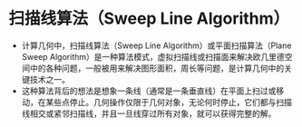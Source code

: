 # 扫描线算法（Sweep Line Algorithm）
* 计算几何中，扫描线算法（Sweep Line Algorithm）或平面扫描算法（Plane Sweep Algorithm）是一种算法模式，虚拟扫描线或扫描面来解决欧几里德空间中的各种问题，一般被用来解决图形面积，周长等问题，是计算几何中的关键技术之一。
* 这种算法背后的想法是想象一条线（通常是一条垂直线）在平面上扫过或移动，在某些点停止。几何操作仅限于几何对象，无论何时停止，它们都与扫描线相交或紧邻扫描线，并且一旦线穿过所有对象，就可以获得完整的解。

